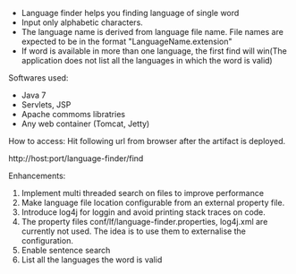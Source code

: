 - Language finder helps you finding language of single word
- Input only alphabetic characters.
- The language name is derived from language file name. File names are expected to be in the format "LanguageName.extension"
- If word is available in more than one language, the first find will win(The application does not list all the languages in which the word is valid)


Softwares used:
- Java 7
- Servlets, JSP
- Apache commoms libratries
- Any web container (Tomcat, Jetty)

How to access:
Hit following url from browser after the artifact is deployed.

http://host:port/language-finder/find



Enhancements:
1. Implement multi threaded search on files to improve performance
2. Make language file location configurable from an external property file.
3. Introduce log4j for loggin and avoid printing stack traces on code.
4. The property files conf/lf/language-finder.properties, log4j.xml are currently not used. The idea is to use them to externalise the configuration.
5. Enable sentence search
6. List all the languages the word is valid